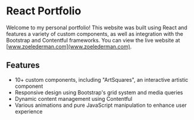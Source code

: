 # React Portfolio

Welcome to my personal portfolio! This website was built using React and features a variety of custom components, as well as integration with the Bootstrap and Contentful frameworks. You can view the live website at [www.zoelederman.com](www.zoelederman.com).

## Features

- 10+ custom components, including "ArtSquares", an interactive artistic component
- Responsive design using Bootstrap's grid system and media queries
- Dynamic content management using Contentful
- Various animations and pure JavaScript manipulation to enhance user experience
